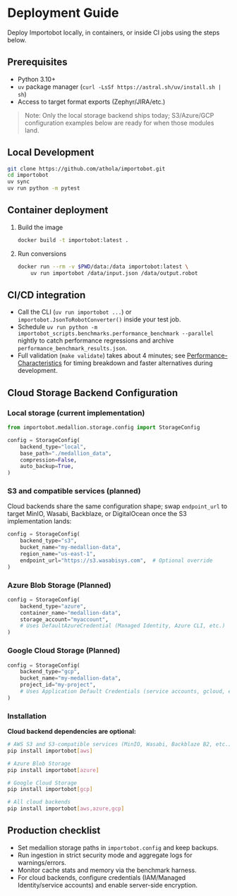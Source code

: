# Deployment Guide

Deploy Importobot locally, in containers, or inside CI jobs using the steps below.

## Prerequisites

- Python 3.10+
- `uv` package manager (`curl -LsSf https://astral.sh/uv/install.sh | sh`)
- Access to target format exports (Zephyr/JIRA/etc.)

> Note: Only the local storage backend ships today; S3/Azure/GCP configuration examples below are ready for when those modules land.

## Local Development

```bash
git clone https://github.com/athola/importobot.git
cd importobot
uv sync
uv run python -m pytest
```

## Container deployment

1. Build the image

   ```bash
   docker build -t importobot:latest .
   ```

2. Run conversions

   ```bash
   docker run --rm -v $PWD/data:/data importobot:latest \
       uv run importobot /data/input.json /data/output.robot
   ```

## CI/CD integration

- Call the CLI (`uv run importobot ...`) or `importobot.JsonToRobotConverter()` inside your test job.
- Schedule `uv run python -m importobot_scripts.benchmarks.performance_benchmark --parallel` nightly to catch performance regressions and archive `performance_benchmark_results.json`.
- Full validation (`make validate`) takes about 4 minutes; see [Performance-Characteristics](Performance-Characteristics) for timing breakdown and faster alternatives during development.

## Cloud Storage Backend Configuration

### Local storage (current implementation)

```python
from importobot.medallion.storage.config import StorageConfig

config = StorageConfig(
    backend_type="local",
    base_path="./medallion_data",
    compression=False,
    auto_backup=True,
)
```

### S3 and compatible services (planned)

Cloud backends share the same configuration shape; swap `endpoint_url` to target MinIO, Wasabi, Backblaze, or DigitalOcean once the S3 implementation lands:

```python
config = StorageConfig(
    backend_type="s3",
    bucket_name="my-medallion-data",
    region_name="us-east-1",
    endpoint_url="https://s3.wasabisys.com",  # Optional override
)
```

### Azure Blob Storage (Planned)

```python
config = StorageConfig(
    backend_type="azure",
    container_name="medallion-data",
    storage_account="myaccount",
    # Uses DefaultAzureCredential (Managed Identity, Azure CLI, etc.)
)
```

### Google Cloud Storage (Planned)

```python
config = StorageConfig(
    backend_type="gcp",
    bucket_name="my-medallion-data",
    project_id="my-project",
    # Uses Application Default Credentials (service accounts, gcloud, etc.)
)
```

### Installation

**Cloud backend dependencies are optional:**

```bash
# AWS S3 and S3-compatible services (MinIO, Wasabi, Backblaze B2, etc.)
pip install importobot[aws]

# Azure Blob Storage
pip install importobot[azure]

# Google Cloud Storage
pip install importobot[gcp]

# All cloud backends
pip install importobot[aws,azure,gcp]
```

## Production checklist

- Set medallion storage paths in `importobot.config` and keep backups.
- Run ingestion in strict security mode and aggregate logs for warnings/errors.
- Monitor cache stats and memory via the benchmark harness.
- For cloud backends, configure credentials (IAM/Managed Identity/service accounts) and enable server-side encryption.
